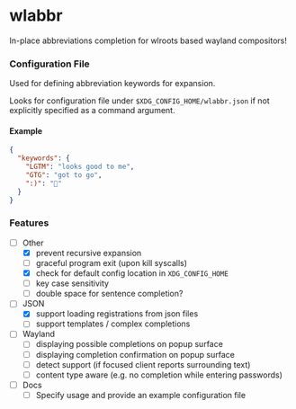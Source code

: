 # wlabbr

In-place abbreviations completion for wlroots based wayland compositors!


### Configuration File
Used for defining abbreviation keywords for expansion.

Looks for configuration file under `$XDG_CONFIG_HOME/wlabbr.json` if not explicitly specified as a command argument.
#### Example
```json
{
  "keywords": {
    "LGTM": "looks good to me",
    "GTG": "got to go",
    ":)": "🙂"
  }
}
```

### Features
- [ ] Other
    - [x] prevent recursive expansion
    - [ ] graceful program exit (upon kill syscalls)
    - [x] check for default config location in `XDG_CONFIG_HOME`
    - [ ] key case sensitivity
    - [ ] double space for sentence completion?
- [ ] JSON
    - [x] support loading registrations from json files
    - [ ] support templates / complex completions
- [ ] Wayland
    - [ ] displaying possible completions on popup surface
    - [ ] displaying completion confirmation on popup surface
    - [ ] detect support (if focused client reports surrounding text)
    - [ ] content type aware (e.g. no completion while entering passwords)
- [ ] Docs
    - [ ] Specify usage and provide an example configuration file
